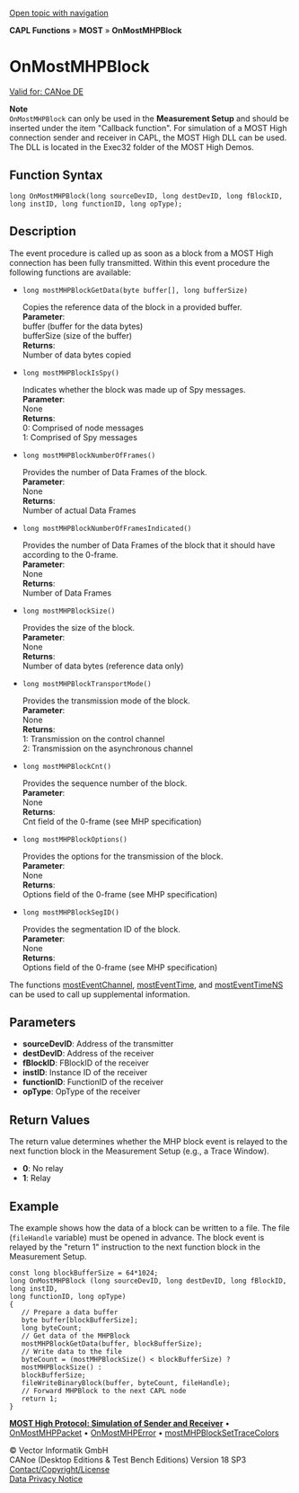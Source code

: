 [Open topic with navigation](../../../../../CANoeDEFamily.htm#Topics/CAPLFunctions/MOST/EventProcedures/CAPLfunctionOnMOSTMHPBlock.md)

**CAPL Functions** » **MOST** » **OnMostMHPBlock**

# OnMostMHPBlock

[Valid for: CANoe DE](../../../Shared/FeatureAvailability.md)

**Note**  
`OnMostMHPBlock` can only be used in the **Measurement Setup** and should be inserted under the item "Callback function". For simulation of a MOST High connection sender and receiver in CAPL, the MOST High DLL can be used. The DLL is located in the Exec32 folder of the MOST High Demos.

## Function Syntax

```plaintext
long OnMostMHPBlock(long sourceDevID, long destDevID, long fBlockID, long instID, long functionID, long opType);
```

## Description

The event procedure is called up as soon as a block from a MOST High connection has been fully transmitted. Within this event procedure the following functions are available:

- `long mostMHPBlockGetData(byte buffer[], long bufferSize)`

  Copies the reference data of the block in a provided buffer.  
  **Parameter**:  
  buffer (buffer for the data bytes)  
  bufferSize (size of the buffer)  
  **Returns**:  
  Number of data bytes copied

- `long mostMHPBlockIsSpy()`

  Indicates whether the block was made up of Spy messages.  
  **Parameter**:  
  None  
  **Returns**:  
  0: Comprised of node messages  
  1: Comprised of Spy messages

- `long mostMHPBlockNumberOfFrames()`

  Provides the number of Data Frames of the block.  
  **Parameter**:  
  None  
  **Returns**:  
  Number of actual Data Frames

- `long mostMHPBlockNumberOfFramesIndicated()`

  Provides the number of Data Frames of the block that it should have according to the 0-frame.  
  **Parameter**:  
  None  
  **Returns**:  
  Number of Data Frames

- `long mostMHPBlockSize()`

  Provides the size of the block.  
  **Parameter**:  
  None  
  **Returns**:  
  Number of data bytes (reference data only)

- `long mostMHPBlockTransportMode()`

  Provides the transmission mode of the block.  
  **Parameter**:  
  None  
  **Returns**:  
  1: Transmission on the control channel  
  2: Transmission on the asynchronous channel

- `long mostMHPBlockCnt()`

  Provides the sequence number of the block.  
  **Parameter**:  
  None  
  **Returns**:  
  Cnt field of the 0-frame (see MHP specification)

- `long mostMHPBlockOptions()`

  Provides the options for the transmission of the block.  
  **Parameter**:  
  None  
  **Returns**:  
  Options field of the 0-frame (see MHP specification)

- `long mostMHPBlockSegID()`

  Provides the segmentation ID of the block.  
  **Parameter**:  
  None  
  **Returns**:  
  Options field of the 0-frame (see MHP specification)

The functions [mostEventChannel](../Functions/CAPLfunctionMOSTEvent.md), [mostEventTime](../Functions/CAPLfunctionMOSTEvent.md), and [mostEventTimeNS](../Functions/CAPLfunctionMOSTEvent.md) can be used to call up supplemental information.

## Parameters

- **sourceDevID**: Address of the transmitter
- **destDevID**: Address of the receiver
- **fBlockID**: FBlockID of the receiver
- **instID**: Instance ID of the receiver
- **functionID**: FunctionID of the receiver
- **opType**: OpType of the receiver

## Return Values

The return value determines whether the MHP block event is relayed to the next function block in the Measurement Setup (e.g., a Trace Window).

- **0**: No relay
- **1**: Relay

## Example

The example shows how the data of a block can be written to a file. The file (`fileHandle` variable) must be opened in advance. The block event is relayed by the "return 1" instruction to the next function block in the Measurement Setup.

```plaintext
const long blockBufferSize = 64*1024;
long OnMostMHPBlock (long sourceDevID, long destDevID, long fBlockID, long instID,
long functionID, long opType)
{
   // Prepare a data buffer
   byte buffer[blockBufferSize];
   long byteCount;
   // Get data of the MHPBlock
   mostMHPBlockGetData(buffer, blockBufferSize);
   // Write data to the file
   byteCount = (mostMHPBlockSize() < blockBufferSize) ? 
   mostMHPBlockSize() :
   blockBufferSize;
   fileWriteBinaryBlock(buffer, byteCount, fileHandle);
   // Forward MHPBlock to the next CAPL node
   return 1;
}
```

[**MOST High Protocol: Simulation of Sender and Receiver**](../../../CANoeCANalyzer/MOST/MOSTHighProtocolSimulation.md) • [OnMostMHPPacket](CAPLfunctionOnMOSTMHPPacket.md) • [OnMostMHPError](CAPLfunctionOnMOSTMHPError.md) • [mostMHPBlockSetTraceColors](../Functions/CAPLfunctionMOSTMHPBlockSetTraceColors.md)

© Vector Informatik GmbH  
CANoe (Desktop Editions & Test Bench Editions) Version 18 SP3  
[Contact/Copyright/License](../../../Shared/ContactCopyrightLicense.md)  
[Data Privacy Notice](https://www.vector.com/int/en/company/get-info/privacy-policy/)